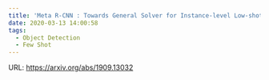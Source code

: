 ```yaml
---
title: 'Meta R-CNN : Towards General Solver for Instance-level Low-shot Learning'
date: 2020-03-13 14:00:58
tags:
  - Object Detection
  - Few Shot
---
```

URL: https://arxiv.org/abs/1909.13032
